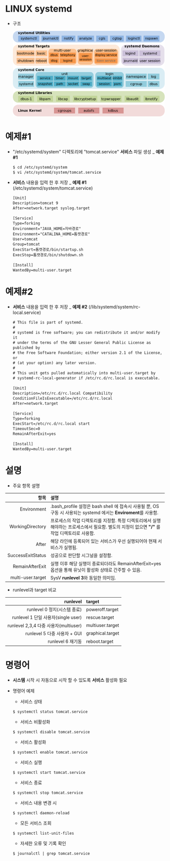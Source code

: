 LINUX systemd
=====

   - 구조
      
      <img title="systemd" src="./images/systemd-components.png" alt="systemd" width="800px">

예제#1
=====

   - "/etc/systemd/system" 디렉토리에 "tomcat.service" **서비스** 파일 생성 _ **예제 #1**

      ```
      $ cd /etc/systemd/system
      $ vi /etc/systemd/system/tomcat.service
      ```

   - **서비스** 내용을 입력 한 후 저장 _ **예제 #1** (/etc/systemd/system/tomcat.service)

      ```
      [Unit]
      Description=tomcat 9
      After=network.target syslog.target
      
      [Service]
      Type=forking
      Environment="JAVA_HOME=자바경로"
      Environment="CATALINA_HOME=톰캣경로"
      User=tomcat
      Group=tomcat
      ExecStart=톰캣경로/bin/startup.sh
      ExecStop=톰캣경로/bin/shutdown.sh
      
      [Install]
      WantedBy=multi-user.target
      ```

예제#2
=====

   - **서비스** 내용을 입력 한 후 저장 _ **예제 #2** (/lib/systemd/system/rc-local.service)

      ```
      # This file is part of systemd.
      #
      # systemd is free software; you can redistribute it and/or modify it
      # under the terms of the GNU Lesser General Public License as published by
      # the Free Software Foundation; either version 2.1 of the License, or
      # (at your option) any later version.
      #
      # This unit gets pulled automatically into multi-user.target by
      # systemd-rc-local-generator if /etc/rc.d/rc.local is executable.
      
      [Unit]
      Description=/etc/rc.d/rc.local Compatibility
      ConditionFileIsExecutable=/etc/rc.d/rc.local
      After=network.target
      
      [Service]
      Type=forking
      ExecStart=/etc/rc.d/rc.local start
      TimeoutSec=0
      RemainAfterExit=yes
      
      [Install]
      WantedBy=multi-user.target
      ```

설명
=====

   - 주요 항목 설명

   | 항목 | 설명 |
   | ---: | :--- |
   | Environment | .bash_profile 설정은 bash shell 에 접속시 사용될 뿐, OS 구동 시 사용되는 systemd 에서는 **Enviroment**를 사용함.
   | WorkingDirectory | 프로세스의 작업 디렉토리를 지정함. 특정 디렉토리에서 실행해야하는 프로세스에서 필요함. 별도의 지정이 없으면 **"/"** 를 작업 디렉토리로 사용함.
   | After | 해당 라인에 등록되어 있는 서비스가 우선 실행되어야 현재 서비스가 실행됨. |
   | SuccessExitStatus | 성공으로 판단할 시그널을 설정함. |
   | RemainAfterExit | 실행 이후 해당 실행이 종료되더라도 RemainAfterExit=yes 옵션을 통해 유닛이 활성화 상태로 간주할 수 있음. |
   | multi-user.target | SysV **runlevel 3**와 동일한 의미임. |

   - runlevel과 target 비교

   | runlevel | target |
   | ---: | :--- |
   | runlevel 0 정지(시스템 종료) | poweroff.target
   | runlevel 1 단일 사용자(single user) | rescue.target |
   | runlevel 2,3,4 다중 사용자(multiuser) | multiuser.target |
   | runlevel 5 다중 사용자 + GUI | graphical.target |
   | runlevel 6 재기동 | reboot.target |

명령어
=====

   - **시스템** 시작 시 자동으로 시작 할 수 있도록 **서비스** 활성화 필요

   - 명령어 예제

      - 서비스 상태

      ```
      $ systemctl status tomcat.service
      ```

      - 서비스 비활성화

      ```
      $ systemctl disable tomcat.service
      ```

      - 서비스 활성화

      ```
      $ systemctl enable tomcat.service
      ```

      - 서비스 실행

      ```
      $ systemctl start tomcat.service
      ```

      - 서비스 종료

      ```
      $ systemctl stop tomcat.service
      ```

      - 서비스 내용 변경 시

      ```
      $ systemctl daemon-reload
      ```

      - 모든 서비스 조회

      ```
      $ systemctl list-unit-files
      ```

      - 자세한 오류 및 기록 확인

      ```
      $ journalctl | grep tomcat.service
      ```
